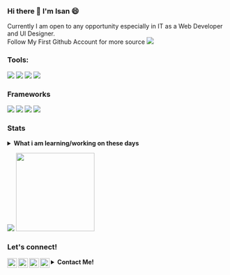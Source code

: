 ### Hi there 👋 I'm Isan 😄
Currently I am open to any opportunity especially in IT as a Web Developer and UI Designer.
<br> Follow My First Github Account for more source <a href="https://github.com/metaliccode" target="_blank"><img src="https://img.shields.io/badge/isanmh-30302f?style=flat&logo=github" /></a>

### Tools:
<p>
<!--     <img src="https://img.shields.io/badge/OS-MacOS-blue?&logo=apple" /> -->
<!--     <img src="https://img.shields.io/badge/Code-Swift-blue?&logo=swift" /> -->
    <img src="https://img.shields.io/badge/Text%20Editor-Visual%20Studio%20Code-blue?&logo=visual%20studio%20code&logoColor=blue" />
    <img src="https://img.shields.io/badge/UI-Figma-blue?&logo=figma" />
    <img src="https://img.shields.io/badge/UI-AdobeXD-blue?&logo=adobe" />
    <img src="https://gpvc.arturio.dev/metaliccode" />
</p>

### Frameworks
<p>
   <img src="https://img.shields.io/badge/Framework-Laravel-red?&logo=laravel" />
   <img src="https://img.shields.io/badge/Framework-VueJs-green?&logo=vue.js" />
   <img src="https://img.shields.io/badge/Framework-CI-red?&logo=codeigniter" />
   <img src="https://img.shields.io/badge/Library-ReactJS-red?&logo=react" />
<p>

### Stats
<details>
 <summary><strong>What i am learning/working on these days</strong></summary>
    - 🔭 I’m currently working on ... </br>
    - 🌱 I’m currently learning ReactJs, NodeJs and UIKit </br>
    - 👯 I’m looking to collaborate on ... </br>
    - 🤔 I’m looking for help with ... </br>
    - 💬 Ask me about anything.</br>
    - 📫 How to reach me: <a href="mailto:isan.mh69@gmail.com">Email me!</a>  </br>
    - 😄 Pronouns: He/Him </br>
    - ⚡ Fun fact: ... </br>
</details>
<p>
    <img src="https://github-readme-stats.vercel.app/api?username=metaliccode&hide=contribs,prs&show_icons=true&hide_border=true&title_color=000" />
    <img src="https://github-readme-stats.vercel.app/api/top-langs/?username=metaliccode&layout=compact" height=180 />
</p>

### Let's connect!
<p>
<!--     <a href="https://bagusfe.id" target="blank"><img src="https://img.shields.io/badge/Website-https://bagusfe.id-green?" /></a> -->
    <a href="https://www.instagram.com/Isanz_mh/" target="_blank">
        <img align="left" alt="Isanz_mh - Instagram" width="22px" src="https://img.icons8.com/fluent/48/fa314a/instagram-new.png"/>
    </a>
    <a href="https://web.facebook.com/izangym" target="_blank">
        <img align="left" alt="Isan'z M - Facebook" width="22px" src="https://img.icons8.com/color/48/fa314a/facebook.png"/>
    </a>
    <a href="https://www.youtube.com/channel/UCWVXcK2pKYRzCfbzAdxSfVA" target="_blank">
        <img align="left" alt="Ihsan Miftahul Huda - Youtube" width="22px" src="https://img.icons8.com/ios-filled/50/fa314a/youtube-play.png"/>
    </a> 
    <a href="https://linkedin.com/in/isanz-mh" target="_blank">
     <img align="left" alt="Ihsan Miftahul Huda - LinkedIn" width="22px" src="https://img.icons8.com/fluent/48/fa314a/linkedin.png"/>
    </a>
  
<details>
 <summary><strong>Contact Me!</strong></summary>
    <br>
    <a href="https://wa.me/085352044517?text=Hallo Ihsan Miftahul Huda, Now I'm looking for Web Developer" target="_blank"><img src="https://img.shields.io/badge/isanz_mh-30302f?style=flat&logo=whatsapp" /></a>
    <a href="https://www.instagram.com/Isanz_mh/" target="_blank"><img src="https://img.shields.io/badge/isanz_mh-30302f?style=flat&logo=instagram" /></a>
    <a href="https://web.facebook.com/izangym" target="_blank"><img src="https://img.shields.io/badge/Isan'z_M-30302f?style=flat&logo=facebook" /></a>
    <a href="https://www.youtube.com/channel/UCWVXcK2pKYRzCfbzAdxSfVA" target="_blank"><img src="https://img.shields.io/badge/Ihsan_Miftahul_Huda-30302f?style=flat&logo=youtube" /></a>
    <a href="https://linkedin.com/in/isanz-mh" target="_blank"><img src="https://img.shields.io/badge/Ihsan_Miftahul_Huda-30302f?style=flat&logo=linkedin" /></a>
</details>    
  
<!--     <a href="https://medium.com/@bagusfe" target="blank"><img src="https://img.shields.io/badge/Bagus_Frayoga-30302f?style=flat&logo=medium" /></a> -->
<!--     <a href="https://https://twitter.com/bagusfedotid" target="blank"><img src="https://img.shields.io/badge/@bagusfedotid-30302f?style=flat&logo=twitter" /></a> -->
<!--     <a href="https://www.paypal.me/gewdfe" target="blank"><img src="https://ionicabizau.github.io/badges/paypal.svg" /></a> -->
</p>

<!--
**metaliccode/metaliccode** is a ✨ _special_ ✨ repository because its `README.md` (this file) appears on your GitHub profile.
Here are some ideas to get you started:
- 🔭 I’m currently working on ...
- 🌱 I’m currently learning ...
- 👯 I’m looking to collaborate on ...
- 🤔 I’m looking for help with ...
- 💬 Ask me about ...
- 📫 How to reach me: ...
- 😄 Pronouns: ...
- ⚡ Fun fact: ...
-->

